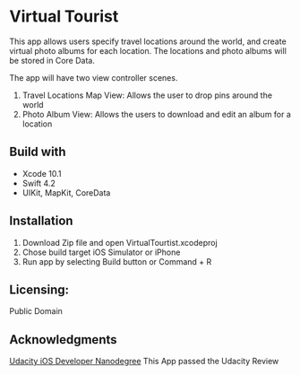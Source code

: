# Virtual Tourist
This app allows users specify travel locations around the world, and create virtual photo albums for each location. The locations and photo albums will be stored in Core Data.

The app will have two view controller scenes.
1. Travel Locations Map View: Allows the user to drop pins around the world
2. Photo Album View: Allows the users to download and edit an album for a location


## Build with
* Xcode 10.1
* Swift 4.2
* UIKit, MapKit, CoreData 

## Installation
1. Download Zip file and open VirtualTourtist.xcodeproj
2. Chose build target iOS Simulator or iPhone
3. Run app by selecting Build button or Command + R

## Licensing:
Public Domain

## Acknowledgments
[Udacity iOS Developer Nanodegree](https://eu.udacity.com/course/ios-developer-nanodegree--nd003)
This App passed the Udacity Review

